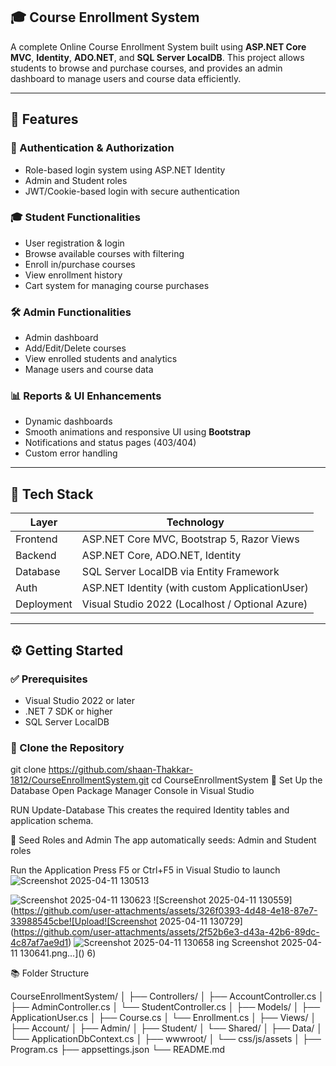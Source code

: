 ## 🎓 Course Enrollment System

A complete Online Course Enrollment System built using **ASP.NET Core MVC**, **Identity**, **ADO.NET**, and **SQL Server LocalDB**. This project allows students to browse and purchase courses, and provides an admin dashboard to manage users and course data efficiently.

---

## 🚀 Features

### 👤 Authentication & Authorization
- Role-based login system using ASP.NET Identity
- Admin and Student roles
- JWT/Cookie-based login with secure authentication

### 🎓 Student Functionalities
- User registration & login
- Browse available courses with filtering
- Enroll in/purchase courses
- View enrollment history
- Cart system for managing course purchases

### 🛠 Admin Functionalities
- Admin dashboard
- Add/Edit/Delete courses
- View enrolled students and analytics
- Manage users and course data

### 📊 Reports & UI Enhancements
- Dynamic dashboards
- Smooth animations and responsive UI using **Bootstrap**
- Notifications and status pages (403/404)
- Custom error handling

---

## 🧰 Tech Stack

| Layer         | Technology                                |
|--------------|--------------------------------------------|
| Frontend     | ASP.NET Core MVC, Bootstrap 5, Razor Views |
| Backend      | ASP.NET Core, ADO.NET, Identity             |
| Database     | SQL Server LocalDB via Entity Framework     |
| Auth         | ASP.NET Identity (with custom ApplicationUser) |
| Deployment   | Visual Studio 2022 (Localhost / Optional Azure) |

---

## ⚙️ Getting Started

### ✅ Prerequisites

- Visual Studio 2022 or later
- .NET 7 SDK or higher
- SQL Server LocalDB

### 📁 Clone the Repository

git clone https://github.com/shaan-Thakkar-1812/CourseEnrollmentSystem.git
cd CourseEnrollmentSystem
🔧 Set Up the Database
Open Package Manager Console in Visual Studio

RUN
Update-Database
This creates the required Identity tables and application schema.

🧪 Seed Roles and Admin
The app automatically seeds:
Admin and Student roles

 Run the Application
Press F5 or Ctrl+F5 in Visual Studio to launch
![Screenshot 2025-04-11 130513](https://github.com/user-attachments/assets/7c795a97-24a4-4528-a494-582423624200)


![Screenshot 2025-04-11 130623](https://github.com/user-attachments/assets/fc42ea2b-5a3f-46c9-85d9-3ca7bafdf52c)
![Screenshot 2025-04-11 130559](https://github.com/user-attachments/assets/326f0393-4d48-4e18-87e7-33988545cbe![Upload![Screenshot 2025-04-11 130729](https://github.com/user-attachments/assets/2f52b6e3-d43a-42b6-89dc-4c87af7ae9d1)
![Screenshot 2025-04-11 130658](https://github.com/user-attachments/assets/9ac65632-0af0-45a7-8bc9-1cea381ce0ed)
ing Screenshot 2025-04-11 130641.png…]()
6)

📚 Folder Structure

CourseEnrollmentSystem/
│
├── Controllers/
│   ├── AccountController.cs
│   ├── AdminController.cs
│   └── StudentController.cs
│
├── Models/
│   ├── ApplicationUser.cs
│   ├── Course.cs
│   └── Enrollment.cs
│
├── Views/
│   ├── Account/
│   ├── Admin/
│   ├── Student/
│   └── Shared/
│
├── Data/
│   └── ApplicationDbContext.cs
│
├── wwwroot/
│   └── css/js/assets
│
├── Program.cs
├── appsettings.json
└── README.md

